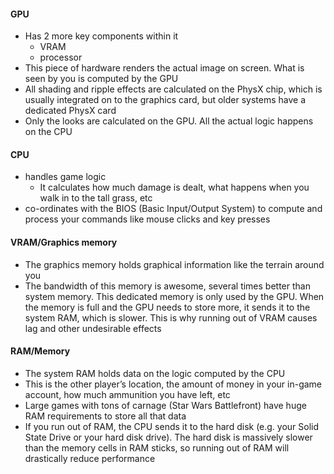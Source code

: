 #### GPU
  - Has 2 more key components within it
    - VRAM
    - processor
  - This piece of hardware renders the actual image on screen. What is seen by you is computed by the GPU
  - All shading and ripple effects are calculated on the PhysX chip, which is usually integrated on to the graphics card, but older systems have a dedicated PhysX card
  - Only the looks are calculated on the GPU. All the actual logic happens on the CPU

#### CPU
  - handles game logic
    - It calculates how much damage is dealt, what happens when you walk in to the tall grass, etc
  - co-ordinates with the BIOS (Basic Input/Output System) to compute and process your commands like mouse clicks and key presses

#### VRAM/Graphics memory
  - The graphics memory holds graphical information like the terrain around you
  - The bandwidth of this memory is awesome, several times better than system memory. This dedicated memory is only used by the GPU. When the memory is full and the GPU needs to store more, it sends it to the system RAM, which is slower. This is why running out of VRAM causes lag and other undesirable effects

#### RAM/Memory
  - The system RAM holds data on the logic computed by the CPU
  - This is the other player’s location, the amount of money in your in-game account, how much ammunition you have left, etc
  - Large games with tons of carnage (Star Wars Battlefront) have huge RAM requirements to store all that data
  - If you run out of RAM, the CPU sends it to the hard disk (e.g. your Solid State Drive or your hard disk drive). The hard disk is massively slower than the memory cells in RAM sticks, so running out of RAM will drastically reduce performance
